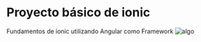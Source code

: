# Proyecto básico de ionic
Fundamentos de ionic utilizando Angular como Framework
![algo](http://g.recordit.co/oLfrEEtm9D.gif)